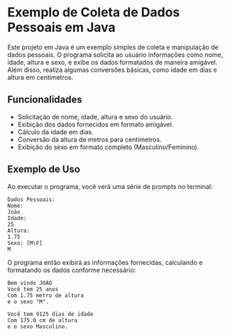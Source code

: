 
# Exemplo de Coleta de Dados Pessoais em Java

Este projeto em Java é um exemplo simples de coleta e manipulação de dados pessoais. O programa solicita ao usuário informações como nome, idade, altura e sexo, e exibe os dados formatados de maneira amigável. Além disso, realiza algumas conversões básicas, como idade em dias e altura em centímetros.

## Funcionalidades

- Solicitação de nome, idade, altura e sexo do usuário.
- Exibição dos dados fornecidos em formato amigável.
- Cálculo da idade em dias.
- Conversão da altura de metros para centímetros.
- Exibição do sexo em formato completo (Masculino/Feminino).

## Exemplo de Uso

Ao executar o programa, você verá uma série de prompts no terminal:

```plaintext
Dados Pessoais:
Nome: 
João
Idade: 
25
Altura: 
1.75
Sexo: [M\F]
M
```

O programa então exibirá as informações fornecidas, calculando e formatando os dados conforme necessário:

```plaintext
Bem vindo JOÃO 
Você tem 25 anos 
Com 1.75 metro de altura 
e o sexo "M".

Você tem 9125 dias de idade 
Com 175.0 cm de altura 
e o sexo Masculino.
```

